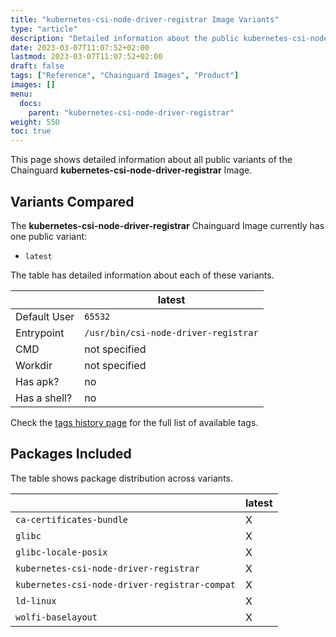 ```yaml
---
title: "kubernetes-csi-node-driver-registrar Image Variants"
type: "article"
description: "Detailed information about the public kubernetes-csi-node-driver-registrar Chainguard Image variants"
date: 2023-03-07T11:07:52+02:00
lastmod: 2023-03-07T11:07:52+02:00
draft: false
tags: ["Reference", "Chainguard Images", "Product"]
images: []
menu:
  docs:
    parent: "kubernetes-csi-node-driver-registrar"
weight: 550
toc: true
---
```


This page shows detailed information about all public variants of the Chainguard **kubernetes-csi-node-driver-registrar** Image.

## Variants Compared
The **kubernetes-csi-node-driver-registrar** Chainguard Image currently has one public variant: 

- `latest`

The table has detailed information about each of these variants.

|              | latest                               |
|--------------|--------------------------------------|
| Default User | `65532`                              |
| Entrypoint   | `/usr/bin/csi-node-driver-registrar` |
| CMD          | not specified                        |
| Workdir      | not specified                        |
| Has apk?     | no                                   |
| Has a shell? | no                                   |

Check the [tags history page](/chainguard/chainguard-images/reference/kubernetes-csi-node-driver-registrar/tags_history/) for the full list of available tags.

## Packages Included
The table shows package distribution across variants.

|                                               | latest |
|-----------------------------------------------|--------|
| `ca-certificates-bundle`                      | X      |
| `glibc`                                       | X      |
| `glibc-locale-posix`                          | X      |
| `kubernetes-csi-node-driver-registrar`        | X      |
| `kubernetes-csi-node-driver-registrar-compat` | X      |
| `ld-linux`                                    | X      |
| `wolfi-baselayout`                            | X      |
